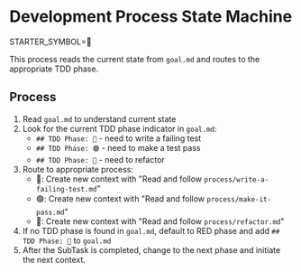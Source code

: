 # Development Process State Machine

STARTER_SYMBOL=🔄

This process reads the current state from `goal.md` and routes to the appropriate TDD phase.

## Process

1. Read `goal.md` to understand current state
2. Look for the current TDD phase indicator in `goal.md`:
   - `## TDD Phase: 🔴` - need to write a failing test
   - `## TDD Phase: 🟢` - need to make a test pass
   - `## TDD Phase: 🧹` - need to refactor
3. Route to appropriate process:
   - 🔴: Create new context with "Read and follow `process/write-a-failing-test.md`"
   - 🟢: Create new context with "Read and follow `process/make-it-pass.md`"
   - 🧹: Create new context with "Read and follow `process/refactor.md`"
4. If no TDD phase is found in `goal.md`, default to RED phase and add `## TDD Phase: 🔴` to `goal.md`
5. After the SubTask is completed, change to the next phase and initiate the next context.

